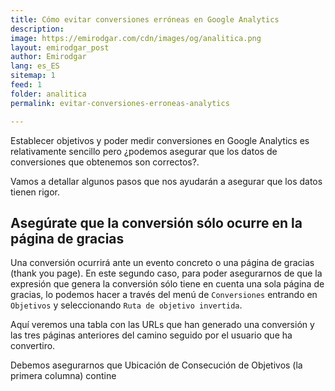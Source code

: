 ```yaml
---
title: Cómo evitar conversiones erróneas en Google Analytics
description: 
image: https://emirodgar.com/cdn/images/og/analitica.png
layout: emirodgar_post
author: Emirodgar
lang: es_ES
sitemap: 1
feed: 1
folder: analitica
permalink: evitar-conversiones-erroneas-analytics

--- 
```


Establecer objetivos y poder medir conversiones en Google Analytics es relativamente sencillo pero ¿podemos asegurar que los datos de conversiones que obtenemos son correctos?.

Vamos a detallar algunos pasos que nos ayudarán a asegurar que los datos tienen rigor.

## Asegúrate que la conversión sólo ocurre en la página de gracias

 Una conversión ocurrirá ante un evento concreto o una página de gracias (thank you page). En este segundo caso, para poder asegurarnos de que la expresión que genera la conversión sólo tiene en cuenta una sola página de gracias, lo podemos hacer a través del menú de `Conversiones` entrando en `Objetivos` y seleccionando `Ruta de objetivo invertida`.

Aquí veremos una tabla con las URLs que han generado una conversión y las tres páginas anteriores del camino seguido por el usuario que ha convertiro.

Debemos asegurarnos que Ubicación de Consecución de Objetivos (la primera columna) contine
<!--stackedit_data:
eyJoaXN0b3J5IjpbLTU0MjA0MTgyNl19
-->